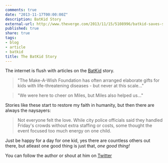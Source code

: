 ```yaml
---
comments: true
date: "2013-11-17T00:00:00Z"
description: BatKid Story
external-url: http://www.theverge.com/2013/11/15/5108996/batkid-saves-san-francisco-takes-over-the-internet
published: true
share: true
tags:
- blog
- article
- batkid
title: The BatKid Story
---
```


The internet is flush with articles on the [BatKid](http://www.sfchronicle.com/batkid/#/0) story. 

> "The Make-A-Wish Foundation has often arranged elaborate gifts for kids with life-threatening diseases - but never at this scale..."

> "We were here to cheer on Miles, but Miles also helped us..."

Stories like these start to restore my faith in humanity, but then there are always the naysayers:

> Not everyone felt the love. While city police officials said they handled Friday's crowds without extra staffing or costs, some thought the event focused too much energy on one child.

Just be happy for a day for one kid, yes there are countless others out there, but atleast one good thing is just that, *one good thing!*

You can follow the author or shout at him on [Twitter](https://twitter.com/abijango)